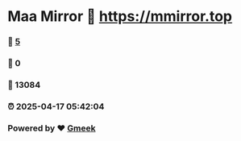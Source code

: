 # Maa Mirror :link: https://mmirror.top 
### :page_facing_up: [5](https://mmirror.top/tag.html) 
### :speech_balloon: 0 
### :hibiscus: 13084 
### :alarm_clock: 2025-04-17 05:42:04 
### Powered by :heart: [Gmeek](https://github.com/Meekdai/Gmeek)
